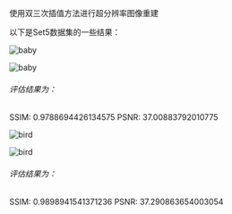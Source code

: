 使用双三次插值方法进行超分辨率图像重建

以下是Set5数据集的一些结果：

![baby](https://github.com/newtenV/computer_vision_practice_1/edit/main\images\downsample\baby.png)

![baby](https://github.com/newtenV/computer_vision_practice_1/edit/main\images\results\baby.png)

###### 评估结果为：

SSIM: 0.9788694426134575
PSNR: 37.00883792010775

![bird](https://github.com/newtenV/computer_vision_practice_1/edit/main\images\downsample\bird.png)

![bird](https://github.com/newtenV/computer_vision_practice_1/edit/main\images\results\bird.png)

###### 评估结果为：

SSIM: 0.9898941541371236
PSNR: 37.290863654003054

